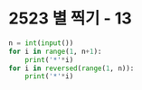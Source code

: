 # 2523 별 찍기 - 13



```python
n = int(input())
for i in range(1, n+1):
    print('*'*i)
for i in reversed(range(1, n)):
    print('*'*i)
```

